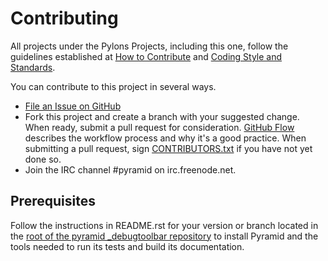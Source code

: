 Contributing
============

All projects under the Pylons Projects, including this one, follow the
guidelines established at [How to
Contribute](https://pylonsproject.org/community-how-to-contribute.html) and
[Coding Style and
Standards](https://pylonsproject.org/community-coding-style-standards.html).

You can contribute to this project in several ways.

* [File an Issue on GitHub](https://github.com/Pylons/pyramid_debugtoolbar/issues)
* Fork this project and create a branch with your suggested change. When ready,
  submit a pull request for consideration. [GitHub
  Flow](https://guides.github.com/introduction/flow/index.html) describes the
  workflow process and why it's a good practice. When submitting a pull
  request, sign
  [CONTRIBUTORS.txt](https://github.com/Pylons/pyramid_debugtoolbar/blob/main/CONTRIBUTORS.txt)
  if you have not yet done so.
* Join the IRC channel #pyramid on irc.freenode.net.

Prerequisites
-------------

Follow the instructions in README.rst for your version or branch located in
the [root of the pyramid _debugtoolbar repository](https://github.com/Pylons/pyramid_debugtoolbar/)
to install Pyramid and the tools needed to run its tests and build its
documentation.
